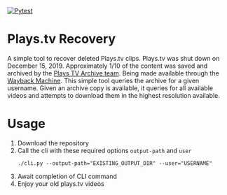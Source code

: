 [![Pytest](https://github.com/devnicg/playstvrecovery/actions/workflows/python-app.yml/badge.svg?branch=main)](https://github.com/devnicg/playstvrecovery/actions/workflows/python-app.yml)

# Plays.tv Recovery
A simple tool to recover deleted Plays.tv clips. Plays.tv was shut down on December 15, 2019. Approximately 1/10 of the content was saved and archived by the [Plays TV Archive team](https://wiki.archiveteam.org/index.php/Plays.tv). Being made available through the [Wayback Machine](https://archive.org/web/). This simple tool queries the archive for a given username. Given an archive copy is available, it queries for all available videos and attempts to download them in the highest resolution available.


# Usage
1. Download the repository
1. Call the cli with these required options `output-path` and `user`
    ```
    ./cli.py --output-path="EXISTING_OUTPUT_DIR" --user="USERNAME"
    ```
1. Await completion of CLI command
1. Enjoy your old plays.tv videos 